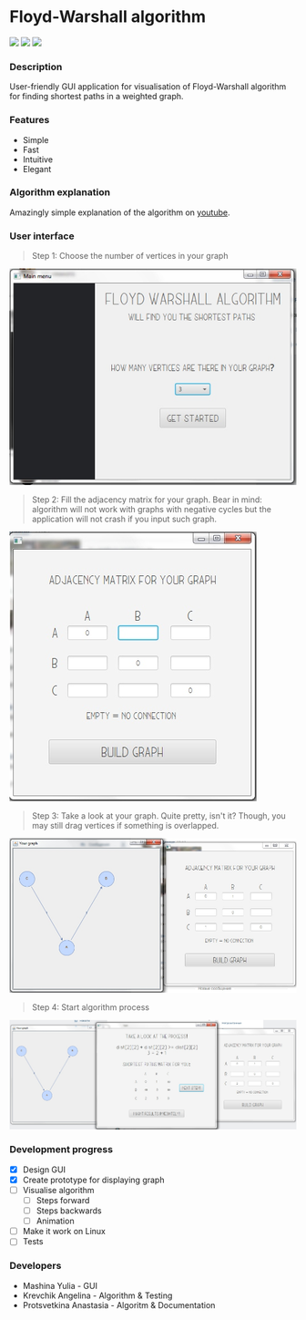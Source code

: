 # Floyd-Warshall algorithm

![](https://img.shields.io/badge/version-0.2-blue.svg) ![](https://img.shields.io/badge/build-passing-brightgreen.svg) ![](https://img.shields.io/badge/contributors-3-orange.svg)

### Description
User-friendly GUI application for visualisation of Floyd-Warshall algorithm for finding shortest paths in a weighted graph.

### Features
* Simple
* Fast
* Intuitive
* Elegant

### Algorithm explanation

Amazingly simple explanation of the algorithm on [youtube](https://www.youtube.com/watch?v=4OQeCuLYj-4&feature=youtu.be).

### User interface
> Step 1: Choose the number of vertices in your graph

![step 1](pics/Sample_1.jpg)
> Step 2: Fill the adjacency matrix for your graph. Bear in mind: algorithm will not work with graphs with negative cycles but the application will not crash if you input such graph.

![step 2](pics/Sample_2.jpg)
> Step 3: Take a look at your graph. Quite pretty, isn't it? Though, you may still drag vertices if something is overlapped.

![step 3](pics/Sample_3.jpg)
> Step 4: Start algorithm process

![step 4](pics/Sample_4.jpg)

### Development progress

- [x] Design GUI
- [x] Create prototype for displaying graph
- [ ] Visualise algorithm
    - [ ] Steps forward
    - [ ] Steps backwards
    - [ ] Animation
- [ ] Make it work on Linux
- [ ] Tests

### Developers
* Mashina Yulia - GUI
* Krevchik Angelina - Algorithm & Testing
* Protsvetkina Anastasia - Algoritm & Documentation
